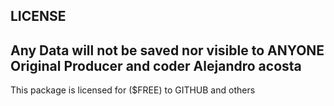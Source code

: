 LICENSE
---------------------------------------
Any Data will not be saved nor visible to ANYONE
Original Producer and coder
Alejandro acosta
---------------------------------------
This package is licensed for ($FREE) to GITHUB and others